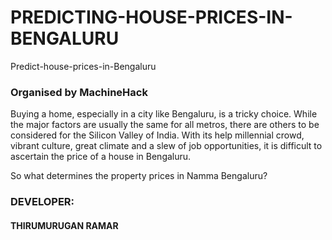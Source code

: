 # PREDICTING-HOUSE-PRICES-IN-BENGALURU
Predict-house-prices-in-Bengaluru
### Organised by MachineHack

Buying a home, especially in a city like Bengaluru, is a tricky choice. While the major factors are usually the same for all metros, there are others to be considered for the Silicon Valley of India. With its help millennial crowd, vibrant culture, great climate and a slew of job opportunities, it is difficult to ascertain the price of a house in Bengaluru.

So what determines the property prices in Namma Bengaluru?

### DEVELOPER:
#### THIRUMURUGAN RAMAR 




